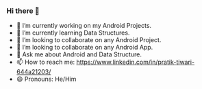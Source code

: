 ### Hi there 👋

- 🔭 I’m currently working on my Android Projects.
- 🌱 I’m currently learning Data Structures.
- 👯 I’m looking to collaborate on any Android Project.
- 🤔 I’m looking to collaborate on any Android App.
- 💬 Ask me about Android and Data Structure.
- 📫 How to reach me: https://www.linkedin.com/in/pratik-tiwari-644a21203/
- 😄 Pronouns: He/Him
